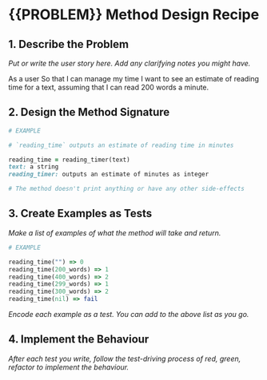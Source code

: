 # {{PROBLEM}} Method Design Recipe

## 1. Describe the Problem

_Put or write the user story here. Add any clarifying notes you might have._

As a user
So that I can manage my time
I want to see an estimate of reading time for a text, assuming that I can read 200 words a minute.

## 2. Design the Method Signature

```ruby
# EXAMPLE

# `reading_time` outputs an estimate of reading time in minutes

reading_time = reading_timer(text)
text: a string
reading_timer: outputs an estimate of minutes as integer

# The method doesn't print anything or have any other side-effects
```

## 3. Create Examples as Tests

_Make a list of examples of what the method will take and return._

```ruby
# EXAMPLE

reading_time("") => 0
reading_time(200_words) => 1
reading_time(400_words) => 2
reading_time(299_words) => 1
reading_time(300_words) => 2
reading_time(nil) => fail

```

_Encode each example as a test. You can add to the above list as you go._

## 4. Implement the Behaviour

_After each test you write, follow the test-driving process of red, green, refactor to implement the behaviour._
